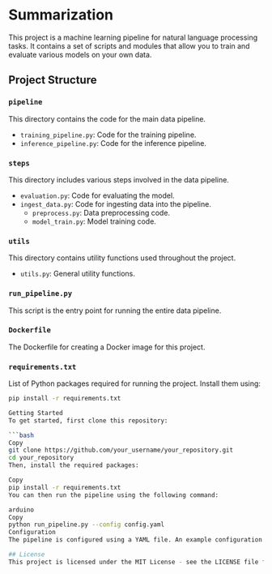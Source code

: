 # Summarization

This project is a machine learning pipeline for natural language processing tasks. It contains a set of scripts and modules that allow you to train and evaluate various models on your own data.


## Project Structure

### `pipeline`
This directory contains the code for the main data pipeline.

- `training_pipeline.py`: Code for the training pipeline.
- `inference_pipeline.py`: Code for the inference pipeline.

### `steps`
This directory includes various steps involved in the data pipeline.

- `evaluation.py`: Code for evaluating the model.
- `ingest_data.py`: Code for ingesting data into the pipeline.
  - `preprocess.py`: Data preprocessing code.
  - `model_train.py`: Model training code.

### `utils`
This directory contains utility functions used throughout the project.

- `utils.py`: General utility functions.

### `run_pipeline.py`
This script is the entry point for running the entire data pipeline.

### `Dockerfile`
The Dockerfile for creating a Docker image for this project.

### `requirements.txt`
List of Python packages required for running the project. Install them using:

```bash
pip install -r requirements.txt

Getting Started
To get started, first clone this repository:

```bash
Copy
git clone https://github.com/your_username/your_repository.git
cd your_repository
Then, install the required packages:

Copy
pip install -r requirements.txt
You can then run the pipeline using the following command:

arduino
Copy
python run_pipeline.py --config config.yaml
Configuration
The pipeline is configured using a YAML file. An example configuration file is provided in config.yaml. You can modify this file to suit your own needs.

## License
This project is licensed under the MIT License - see the LICENSE file for details.
